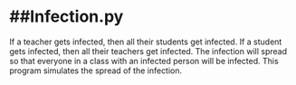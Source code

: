 ##Infection.py
===================

If a teacher gets infected, then all their students get infected.
If a student gets infected, then all their teachers get infected.
The infection will spread so that everyone in a class with an infected person will be infected.
This program simulates the spread of the infection.